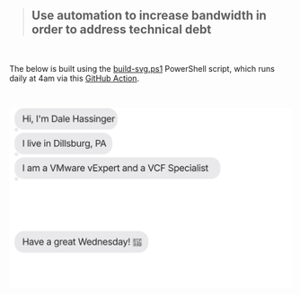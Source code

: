 > ## Use automation to increase bandwidth in order to address technical debt
<br/>

The below is built using the [build-svg.ps1](https://github.com/dfinke/dfinke/blob/master/build-svg.ps1) PowerShell script, which runs daily at 4am via this [GitHub Action](https://github.com/dfinke/dfinke/blob/master/.github/workflows/readme.yml).

<br/>

[![](./chat.svg)](https://twitter.com/dalehassinger)

<br/>

